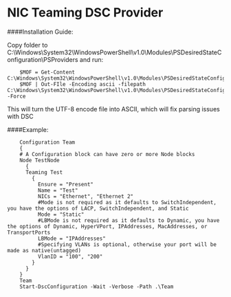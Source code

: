 NIC Teaming DSC Provider
==

####Installation Guide:

Copy folder to C:\Windows\System32\WindowsPowerShell\v1.0\Modules\PSDesiredStateConfiguration\PSProviders and run:

        $MOF = Get-Content C:\Windows\System32\WindowsPowerShell\v1.0\Modules\PSDesiredStateConfiguration\PSProviders\NICTeaming\NICTeaming.schema.mof
        $MOF | Out-FIle -Encoding ascii -filepath C:\Windows\System32\WindowsPowerShell\v1.0\Modules\PSDesiredStateConfiguration\PSProviders\NICTeaming\NICTeaming.schema.mof -Force

This will turn the UTF-8 encode file into ASCII, which will fix parsing issues with DSC

####Example:

        Configuration Team
        {
        # A Configuration block can have zero or more Node blocks
        Node TestNode
          {
          Teaming Test
            {
              Ensure = "Present"
              Name = "Test"
              NICs = "Ethernet", "Ethernet 2" 
              #Mode is not required as it defaults to SwitchIndependent, you have the options of LACP, SwitchIndependent, and Static
              Mode = "Static"
              #LBMode is not required as it defaults to Dynamic, you have the options of Dynamic, HyperVPort, IPAddresses, MacAddresses, or TransportPorts
              LBMode = "IPAddresses"
              #Specifying VLANs is optional, otherwise your port will be made as native(untagged)
              VlanID = "100", "200"
            }
          }
        }
        Team
        Start-DscConfiguration -Wait -Verbose -Path .\Team
